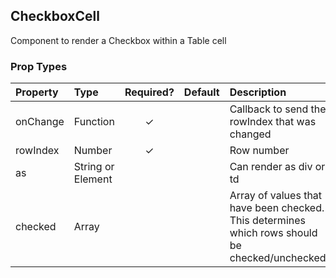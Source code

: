 CheckboxCell
------------

Component to render a Checkbox within a Table cell

### Prop Types

| Property | Type | Required? | Default | Description |
|:---|:---|:---:|:---|:---|
| onChange | Function | ✓ |  | Callback to send the rowIndex that was changed |
| rowIndex | Number | ✓ |  | Row number |
| as | String or Element |  |  | Can render as div or td |
| checked | Array |  |  | Array of values that have been checked.  This determines which rows should be checked/unchecked |
